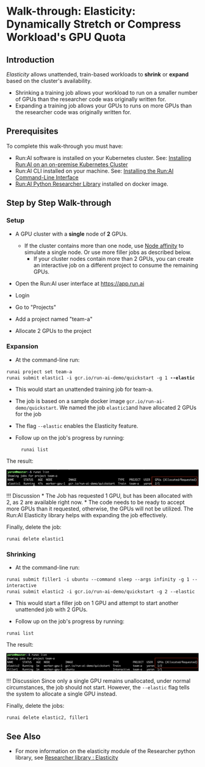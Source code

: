 # Walk-through: Elasticity: Dynamically Stretch or Compress Workload's GPU Quota


## Introduction

_Elasticity_ allows unattended, train-based  workloads to __shrink__ or __expand__ based on the cluster's availability.

* Shrinking a training job allows your workload to run on a smaller number of GPUs than the researcher code was originally written for.
* Expanding a training job allows your GPUs to runs on more GPUs than the researcher code was originally written for. 


## Prerequisites 

To complete this walk-through you must have:

*   Run:AI software is installed on your Kubernetes cluster. See: [Installing Run:AI on an on-premise Kubernetes Cluster](../../Administrator/Cluster-Setup/cluster-install.md)
*   Run:AI CLI installed on your machine. See: [Installing the Run:AI Command-Line Interface](../../Administrator/Researcher-Setup/cli-install.md)
*   [Run:AI Python Researcher Library](../researcher-library/researcher-library-overview.md) installed on docker image.

## Step by Step Walk-through

### Setup

*   A GPU cluster with a __single__ node of __2__ GPUs. 

    *  If the cluster contains more than one node,  use [Node affinity](../../Administrator/Admin-User-Interface-Setup/Working-with-Projects/#further-affinity-refinement-by-the-researcher) to simulate a single node. Or use more filler jobs as described below.
        *  If your cluster nodes contain more than 2 GPUs, you can create an interactive job on a different project to consume the remaining GPUs.    


*   Open the Run:AI user interface at <https://app.run.ai>
*   Login
*   Go to "Projects"
*   Add a project named "team-a"
*   Allocate 2 GPUs to the project

### Expansion 

*   At the command-line run:

<pre><code>runai project set team-a
runai submit elastic1 -i gcr.io/run-ai-demo/quickstart -g 1 <b>--elastic</b></code></pre>

* This would start an unattended training job for team-a. 
* The job is based on a sample docker image ``gcr.io/run-ai-demo/quickstart``. We named the job ``elastic1``and have allocated 2 GPUs for the job
* The flag ``--elastic`` enables the Elasticity feature.
* Follow up on the job's progress by running:

        runai list

The result:

![elasticity1.png](img/elasticity1.png)


!!! Discussion
    * The Job has requested 1 GPU, but has been allocated with 2, as 2 are available right now.
    * The code needs to be ready to accept more GPUs than it requested, otherwise, the GPUs will not be utilized. The Run:AI Elasticity library helps with expanding the job effectively.

Finally, delete the job:

    runai delete elastic1


### Shrinking

*   At the command-line run:
```
runai submit filler1 -i ubuntu --command sleep --args infinity -g 1 --interactive
runai submit elastic2 -i gcr.io/run-ai-demo/quickstart -g 2 --elastic 
```
*   This would start a filler job on 1 GPU and attempt to start another unattended job with 2 GPUs. 


*   Follow up on the job's progress by running:
```
runai list
```

The result:

![elasticity2.png](img/elasticity2.png)


!!! Discussion
    Since only a single GPU remains unallocated, under normal circumstances, the job should not start. However, the ``--elastic`` flag tells the system to allocate a single GPU instead.


Finally, delete the jobs:

    runai delete elastic2, filler1



## See Also

* For more information on the elasticity module of the Researcher python library, see [Researcher library : Elasticity](../researcher-library/rl-elasticity.md)
